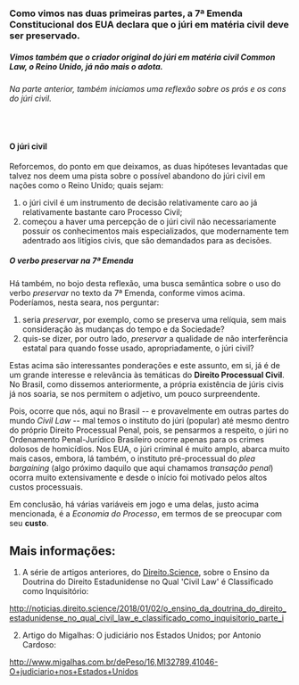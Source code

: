 
### Como vimos nas duas primeiras partes, a 7ª Emenda Constitucional dos EUA declara que o júri em matéria civil deve ser preservado. 
##### Vimos também que o criador original do júri em matéria civil _Common Law_, o Reino Unido, já não mais o adota.
###### Na parte anterior, também iniciamos uma reflexão sobre os _prós_ e os _cons_ do júri civil.
<br>

#### O júri civil
Reforcemos, do ponto em que deixamos, as duas hipóteses levantadas que talvez nos deem uma pista sobre o possível abandono do júri civil em nações como o Reino Unido; quais sejam:

1. o júri civil é um instrumento de decisão relativamente caro ao já relativamente bastante caro Processo Civil;
2. começou a haver uma percepção de o júri civil não necessariamente possuir os conhecimentos mais especializados, que modernamente tem adentrado aos litígios civis, que são demandados para as decisões.

##### O verbo _preservar_ na 7ª Emenda
 
Há também, no bojo desta reflexão, uma busca semântica sobre o uso do verbo _preservar_ no texto da 7ª Emenda, conforme vimos acima.  Poderíamos, nesta seara, nos perguntar:

1. seria _preservar_, por exemplo, como se preserva uma relíquia, sem mais consideração às mudanças do tempo e da Sociedade?
2. quis-se dizer, por outro lado, _preservar_ a qualidade de não interferência estatal para quando fosse usado, apropriadamente, o júri civil?

Estas acima são interessantes ponderações e este assunto, em si, já é de um grande interesse e relevância às temáticas do **Direito Processual Civil**. No Brasil, como dissemos anteriormente, a própria existência de júris civis já nos soaria, se nos permitem o adjetivo, um pouco surpreendente.

Pois, ocorre que nós, aqui no Brasil -- e provavelmente em outras partes do mundo _Civil Law_ -- mal temos o instituto do júri (popular) até mesmo dentro do próprio Direito Processual Penal, pois, se pensarmos a respeito, o júri no Ordenamento Penal-Jurídico Brasileiro ocorre apenas para os crimes dolosos de homicídios.  Nos EUA, o júri criminal é muito amplo, abarca muito mais casos, embora, lá também, o instituto pré-processual do _plea bargaining_ (algo próximo daquilo que aqui chamamos _transação penal_) ocorra muito extensivamente e desde o início foi motivado pelos altos custos processuais.

Em conclusão, há várias variáveis em jogo e uma delas, justo acima mencionada, é a _Economia do Processo_, em termos de se preocupar com seu **custo**.

Mais informações:
-----------------

1) A série de artigos anteriores, do [Direito.Science], sobre o Ensino da Doutrina do Direito Estadunidense no Qual 'Civil Law' é Classificado como Inquisitório:

http://noticias.direito.science/2018/01/02/o_ensino_da_doutrina_do_direito_estadunidense_no_qual_civil_law_e_classificado_como_inquisitorio_parte_i

[Direito.Science]: http://noticias.direito.science (Portal Direito ponto Science)

2) Artigo do Migalhas: O judiciário nos Estados Unidos; por Antonio Cardoso:

http://www.migalhas.com.br/dePeso/16,MI32789,41046-O+judiciario+nos+Estados+Unidos
